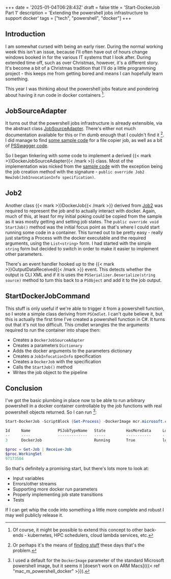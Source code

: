 +++
date = '2025-01-04T06:28:43Z'
draft = false
title = 'Start-DockerJob Part 1'
description = 'Extending the powershell jobs infrastructure to support docker'
tags = ["tech", "powershell", "docker"]
+++

## Introduction

I am somewhat cursed with being an early riser. During the normal working week this isn't an issue, because I'll often have out of hours change windows booked in for the various IT systems that I look after. During extended time off, such as over Christmas, however, it's a different story. It's become a bit of a Christmas tradition that I'll do a little programming project - this keeps me from getting bored and means I can hopefully learn something. 

This year I was thinking about the powershell jobs feature and pondering about having it run code in docker containers [^whyjustdocker].

## JobSourceAdapter

It turns out that the powershell jobs infrastructure is already extensible, via the abstract class [JobSourceAdapter](https://learn.microsoft.com/en-us/dotnet/api/system.management.automation.jobsourceadapter?view=powershellsdk-7.4.0). There's either not much documentation available for this or I'm dumb enough that I couldn't find it [^google]. I did manage to find [some sample code](https://github.com/microsoft/Windows-classic-samples/blob/main/Samples/PowerShell/JobSourceAdapter/cs/JobSourceAdapterSample.cs) for a file copier job, as well as a bit of [PSSwagger code](https://www.powershellgallery.com/packages/Azs.Update.Admin/0.2.0/Content/PSSwaggerUtility%5CPSSwaggerNetUtilities.Core.Code.ps1).

So I began tinkering with some code to implement a derived {{< mark >}}DockerJobSourceAdapter{{< /mark >}} class. Most of the implementation was nicked from the [sample code](https://github.com/microsoft/Windows-classic-samples/blob/main/Samples/PowerShell/JobSourceAdapter/cs/JobSourceAdapterSample.cs) with the exception being the job creation method with the signature - `public override Job2 NewJob(JobInvocationInfo specification)`. 

## Job2

Another class {{< mark >}}DockerJob{{< /mark >}} derived from [Job2](https://github.com/PowerShell/PowerShell/blob/c066cd85aa5c0dec8bb4a7007f86431693bf0542/src/System.Management.Automation/engine/remoting/client/Job2.cs) was required to represent the job and to actually interact with docker. Again, much of this, at least for my initial poking could be copied from the sample as it was mostly getting and setting job states. The `public override void StartJob()` method was the initial focus point as that's where I could start running some code in a container. This turned out to be pretty easy - really just starting a Process with the docker executable and the required arguments, using the `List<string>` form. I had started with the simple `string` form but decided to switch in order to make it easier to implement other parameters. 

There's an event handler hooked up to the {{< mark >}}OutputDataReceived{{< /mark >}} event. This detects whether the output is CLI XML and if it is uses the `PSSerializer.Deserialize(string source)` method to turn this back to a `PSObject` and add it to the job output.

## StartDockerJobCommand

This stuff is only useful if we're able to trigger it from a powershell function, so I wrote a simple class deriving from `PSCmdlet`. I can't quite believe it, but this is actually the first time I've created a powershell function in C#. It turns out that it's not too difficult. This cmdlet wrangles the the arguments required to run the container into shape then:
* Creates a `DockerJobSourceAdapter`
* Creates a parameters `Dictionary`
* Adds the docker arguments to the parameters dictionary
* Creates a `JobInfocationInfo` specification
* Creates a `DockerJob` with the specification
* Calls the `StartJob()` method
* Writes the job object to the pipeline

## Conclusion

I've got the basic plumbing in place now to be able to run arbitrary powershell in a docker container controllable by the job functions with real powershell objects returned. So I can run [^dockerimage]:
```powershell
Start-DockerJob -ScriptBlock {Get-Process} -DockerImage mcr.microsoft.com/powershell:preview-mariner-2.0-arm64

Id     Name            PSJobTypeName   State         HasMoreData     Location             Command
--     ----            -------------   -----         -----------     --------             -------
3      DockerJob                       Running       True            localhost

$proc = Get-Job | Receive-Job 
$proc.WorkingSet
97173504
```

So that's definitely a promising start, but there's lots more to look at:

* Input variables
* Errors/other streams
* Supporting more docker run parameters
* Properly implementing job state transitions
* Tests

If I can get whip the code into something a little more complete and robust I may well publicly release it.

[^google]: Or perhaps it's the means of [finding stuff](https://pluralistic.net/2023/10/03/not-feeling-lucky/) these days that's the problem.

[^whyjustdocker]: Of course, it might be possible to extend this concept to other back-ends - kubernetes, HPC schedulers, cloud lambda services, etc.

[^dockerimage]: I used a default for the `DockerImage` parameter of the standard Microsoft powershell image, but it seems it [doesn't work on ARM Macs]({{< ref "mac_m_powershell_docker" >}}).